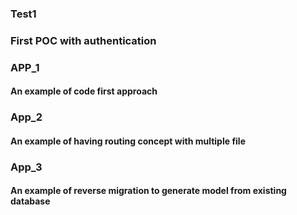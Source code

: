 
### Test1
### First POC with authentication

### APP_1
#### An example of code first approach

### App_2
#### An example of having routing concept with multiple file

### App_3
#### An example of reverse migration to generate model from existing database

